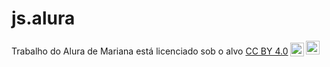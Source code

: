 # js.alura

<p xmlns:cc="http://creativecommons.org/ns#" xmlns:dct="http://purl.org/dc/terms/"><span property="dct:title">Trabalho do Alura </span> de <span property="cc:attributionName">Mariana</span> está licenciado sob o alvo <a href="https://creativecommons.org/licenses/by/4.0/?ref=chooser-v1" ="_blank" rel="license noopener noreferrer" style="display:inline-block;">CC BY 4.0<img style="height:22px!important;margin-left:3px;vertical-align:text-bottom; " src="https://mirrors.creativecommons.org/presskit/icons/cc.svg?ref=chooser-v1" alt=""><img style="height:22px!important;margin-left:3px;vertical -align:texto inferior;" src="https://mirrors.creativecommons.org/presskit/icons/by.svg?ref=chooser-v1" alt=""></a></p>
